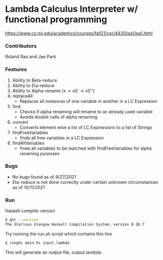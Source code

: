 # Lambda Calculus Interpreter w/ functional programming

https://www.cs.rpi.edu/academics/courses/fall21/csci4430/pa1/pa1.html

### Contributors
Roland Rao and Jae Park

### Features
1. Ability to Beta-reduce
2. Ability to Eta-reduce
3. Ability to Alpha-rename (x -> x0' -> x0'')
4. replaceAll
    * Replaces all instances of one variable in another in a LC Expression
5. find
    * Checks if alpha renaming will rename to an already used variable
    * Avoids double calls of alpha renaming
6. convert
    * Converts element wise a list of LC Expressions to a list of Strings
7. findFreeVariables
    * finds all free variables in a LC Expression
8. findAllVariables
    * finds all variables to be matched with findFreeVariables for alpha renaming purposes

### Bugs
* No bugs found as of _9/27/2021_
* Eta-reduce is not done correctly under certain unknown circumstances as of _10/11/2021_

### Run 
Haskell compiler version
```bash
$ ghc --version
The Glorious Glasgow Haskell Compilation System, version 8.10.7
```

Try running the run.sh script which contains this line
```bash
$ runghc main.hs input.lambda
```
This will generate an output file, output.lambda.


